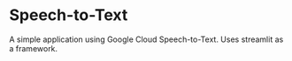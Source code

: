 # Speech-to-Text
A simple application using Google Cloud Speech-to-Text. Uses streamlit as a framework.
